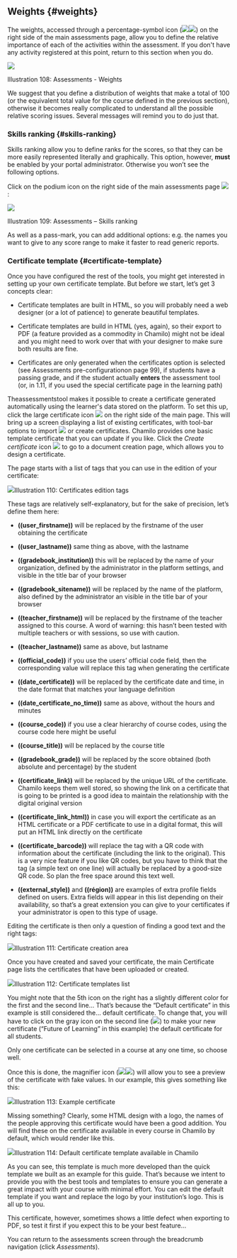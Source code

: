 ## Weights {#weights}

The weights, accessed through a percentage-symbol icon (![](../assets/image4.svg)![](../assets/image4.png)) on the right side of the main assessments page, allow you to define the relative importance of each of the activities within the assessment. If you don&#039;t have any activity registered at this point, return to this section when you do.

![](../assets/images133.png)

Illustration 108: Assessments - Weights

We suggest that you define a distribution of weights that make a total of 100 (or the equivalent total value for the course defined in the previous section), otherwise it becomes really complicated to understand all the possible relative scoring issues. Several messages will remind you to do just that.

### Skills ranking {#skills-ranking}

Skills ranking allow you to define ranks for the scores, so that they can be more easily represented literally and graphically. This option, however, **must** be enabled by your portal administrator. Otherwise you won’t see the following options.

Click on the podium icon on the right side of the main assessments page ![](../assets/graphics191.png):

![](../assets/graphics195.png)

Illustration 109: Assessments – Skills ranking

As well as a pass-mark, you can add additional options: e.g. the names you want to give to any score range to make it faster to read generic reports.

### Certificate template {#certificate-template}

Once you have configured the rest of the tools, you might get interested in setting up your own certificate template. But before we start, let’s get 3 concepts clear:

*   Certificate templates are built in HTML, so you will probably need a web designer (or a lot of patience) to generate beautiful templates.

*   Certificate templates are build in HTML (yes, again), so their export to PDF (a feature provided as a commodity in Chamilo) might not be ideal and you might need to work over that with your designer to make sure both results are fine.

*   Certificates are only generated when the certificates option is selected (see Assessments pre-configurationon page 99), if students have a passing grade, and if the student actually **enters** the assessment tool (or, in 1.11, if you used the special certificate page in the learning path)

Theassessmentstool makes it possible to create a certificate generated automatically using the learner&#039;s data stored on the platform. To set this up, click the large certificate icon ![](../assets/graphics193.png) on the right side of the main page. This will bring up a screen displaying a list of existing certificates, with tool-bar options to import ![](../assets/graphics194.png) or create certificates. Chamilo provides one basic template certificate that you can update if you like. Click the _Create certificate_ icon ![](../assets/graphics196.png) to go to a document creation page, which allows you to design a certificate.

The page starts with a list of tags that you can use in the edition of your certificate:

![](../assets/image6.png)Illustration 110: Certificates edition tags

These tags are relatively self-explanatory, but for the sake of precision, let’s define them here:

*   **((user_firstname))** will be replaced by the firstname of the user obtaining the certificate

*   **((user_lastname))** same thing as above, with the lastname

*   **((gradebook_institution))** this will be replaced by the name of your organization, defined by the administrator in the platform settings, and visible in the title bar of your browser

*   **((gradebook_sitename))** will be replaced by the name of the platform, also defined by the administrator an visible in the title bar of your browser

*   **((teacher_firstname))** will be replaced by the firstname of the teacher assigned to this course. A word of warning: this hasn’t been tested with multiple teachers or with sessions, so use with caution.

*   **((teacher_lastname))** same as above, but lastname

*   **((official_code))** if you use the users’ official code field, then the corresponding value will replace this tag when generating the certificate

*   **((date_certificate))** will be replaced by the certificate date and time, in the date format that matches your language definition

*   **((date_certificate_no_time))** same as above, without the hours and minutes

*   **((course_code))** if you use a clear hierarchy of course codes, using the course code here might be useful

*   **((course_title))** will be replaced by the course title

*   **((gradebook_grade))** will be replaced by the score obtained (both absolute and percentage) by the student

*   **((certificate_link))** will be replaced by the unique URL of the certificate. Chamilo keeps them well stored, so showing the link on a certificate that is going to be printed is a good idea to maintain the relationship with the digital original version

*   **((certificate_link_html))** in case you will export the certificate as an HTML certificate or a PDF certificate to use in a digital format, this will put an HTML link directly on the certificate

*   **((certificate_barcode))** will replace the tag with a QR code with information about the certificate (including the link to the original). This is a very nice feature if you like QR codes, but you have to think that the tag (a simple text on one line) will actually be replaced by a good-size QR code. So plan the free space around this text well.

*   **((external_style))** and **((région))** are examples of extra profile fields defined on users. Extra fields will appear in this list depending on their availability, so that’s a great extension you can give to your certificates if your administrator is open to this type of usage.

Editing the certificate is then only a question of finding a good text and the right tags:

![](../assets/image7.png)Illustration 111: Certificate creation area

Once you have created and saved your certificate, the main Certificate page lists the certificates that have been uploaded or created.

![](../assets/image8.png)Illustration 112: Certificate templates list

You might note that the 5th icon on the right has a slightly different color for the first and the second line… That’s because the “Default certificate” in this example is still considered the… default certificate. To change that, you will have to click on the gray icon on the second line (![](../assets/graphics198.png)) to make your new certificate (“Future of Learning” in this example) the default certificate for all students.

Only one certificate can be selected in a course at any one time, so choose well.

Once this is done, the magnifier icon (![](../assets/image9.svg)![](../assets/image9.png)) will allow you to see a preview of the certificate with fake values. In our example, this gives something like this:

![](../assets/image10.png)Illustration 113: Example certificate

Missing something? Clearly, some HTML design with a logo, the names of the people approving this certificate would have been a good addition. You will find these on the certificate available in every course in Chamilo by default, which would render like this.

![](../assets/image11.png)Illustration 114: Default certificate template available in Chamilo

As you can see, this template is much more developed than the quick template we built as an example for this guide. That’s because we intent to provide you with the best tools and templates to ensure you can generate a great impact with your course with minimal effort. You can edit the default template if you want and replace the logo by your institution’s logo. This is all up to you.

This certificate, however, sometimes shows a little defect when exporting to PDF, so test it first if you expect this to be your best feature...

You can return to the assessments screen through the breadcrumb navigation (click _Assessments_).